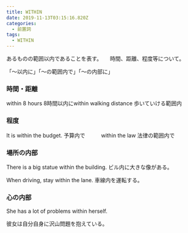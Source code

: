 ```yaml
---
title: WITHIN
date: 2019-11-13T03:15:16.820Z
categories:
  - 前置詞
tags:
  - WITHIN
---
```

あるものの範囲以内であることを表す。　　時間、距離、程度等について。

 
「～以内に」「～の範囲内で」「～の内部に」　　

### 時間・距離
 within 8 hours  8時間以内にwithin  walking distance  歩いていける範囲内
 
### 程度
 It is within the budget.  予算内で　　　within the law 法律の範囲内で
 

### 場所の内部
 There is a big statue within the building. ビル内に大きな像がある。
 
When driving, stay within the lane.   車線内を運転する。
 

### 心の内部
 

She has a lot of problems within herself.  
 
彼女は自分自身に沢山問題を抱えている。
 
